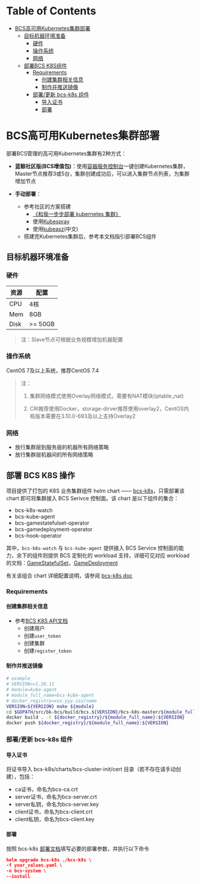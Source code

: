 Table of Contents
=================

* [BCS高可用Kubernetes集群部署](#bcs高可用kubernetes集群部署)
   * [目标机器环境准备](#目标机器环境准备)
      * [硬件](#硬件)
      * [操作系统](#操作系统)
      * [网络](#网络)
   * [部署BCS K8S组件](#部署bcs-k8s组件)
      * [Requirements](#requirements)
         * [创建集群相关信息](#创建集群相关信息)
         * [制作并推送镜像](#制作并推送镜像)
      * [部署/更新 bcs-k8s 组件](#部署更新-bcs-k8s-组件)
         * [导入证书](#导入证书)
         * [部署](#部署)

# BCS高可用Kubernetes集群部署

部署BCS管理的高可用Kubernetes集群有2种方式：

- **蓝鲸社区版(BCS增值包)**：使用[容器服务控制台](https://docs.bk.tencent.com/bcs/Container/QuickStart.html)一键创建Kubernetes集群，Master节点推荐3或5台，集群创建成功后，可以进入集群节点列表，为集群增加节点

- **手动部署**：
  - 参考社区的方案搭建
    - [《和我一步步部署 kubernetes 集群》](https://github.com/opsnull/follow-me-install-kubernetes-cluster)
    - 使用[Kubespray](https://kubernetes.io/docs/setup/custom-cloud/kubespray/)
    - 使用[kubeasz](https://github.com/easzlab/kubeasz)(中文)
  - 搭建完Kubernetes集群后，参考本文档指引部署BCS组件

## 目标机器环境准备

### 硬件

| 资源      | 配置    |
| -------- | ------- |
| CPU      | 4核     |
| Mem      | 8GB     |
| Disk     | >= 50GB |

>注：Slave节点可根据业务规模增加机器配置 

### 操作系统

CentOS 7及以上系统，推荐CentOS 7.4

> 注：
>
> 1. 集群网络模式使用Overlay网络模式，需要有NAT模块(iptable_nat)
>
> 2. CRI推荐使用Docker，storage-dirver推荐使用overlay2，CentOS内核版本需要在3.10.0-693及以上支持Overlay2

###  网络

- 放行集群层到服务层的机器所有网络策略
- 放行集群层机器间的所有网络策略

<!-- To-Do: 严格的网络策略 -->

## 部署 BCS K8S 操作

项目提供了打包的 K8S 业务集群组件 helm chart —— [bcs-k8s](../../install/helm/bcs-k8s)，只需部署该 chart 即可将集群接入 BCS Serivce 控制面。该 chart 是以下组件的集合：
- bcs-k8s-watch
- bcs-kube-agent
- bcs-gamestatefulset-operator
- bcs-gamedeployment-operator
- bcs-hook-operator

其中，`bcs-k8s-watch` 与 `bcs-kube-agent` 提供接入 BCS Service 控制面的能力，余下的组件则提供 BCS 定制化的 workload 支持，详细可见对应 workload 的文档：[GameStatefulSet](../features/bcs-gamestatefulset-operator/README.md)，[GameDeployment](../features/bcs-gamedeployment-operator/README.md)

有关该组合 chart 详细配置说明，请参阅 [bcs-k8s doc](./deploy-guide-bcs-k8s.md)

### Requirements

#### 创建集群相关信息

- 参考[BCS K8S API文档](https://github.com/Tencent/bk-bcs/blob/master/docs/apidoc/k8s.md)
  - 创建用户
  - 创建`user_token`
  - 创建集群
  - 创建`register_token`

#### 制作并推送镜像

```bash
# example
# VERSION=v1.20.11
# module=kube-agent
# module_full_name=bcs-kube-agent
# docker_registry=xxx.yyy.zzz/name
VERSION=${VERSION} make ${module}
cd $GOPATH/src/bk-bcs/build/bcs.${VERSION}/bcs-k8s-master/${module_full_name}
docker build . -t ${docker_registry}/${module_full_name}:${VERSION}
docker push ${docker_registry}/${module_full_name}:${VERSION}
```

### 部署/更新 bcs-k8s 组件

#### 导入证书

将证书导入 bcs-k8s/charts/bcs-cluster-init/cert 目录（若不存在请手动创建），包括：
  - ca证书，命名为bcs-ca.crt
  - server证书，命名为bcs-server.crt
  - server私钥，命名为bcs-server.key
  - client证书，命名为bcs-client.crt
  - client私钥，命名为bcs-client.key


#### 部署

按照 bcs-k8s [部署文档](./deploy-guide-bcs-k8s.md)填写必要的部署参数，并执行以下命令

```json
helm upgrade bcs-k8s ./bcs-k8s \ 
-f your_values.yaml \ 
-n bcs-system \ 
--install
```